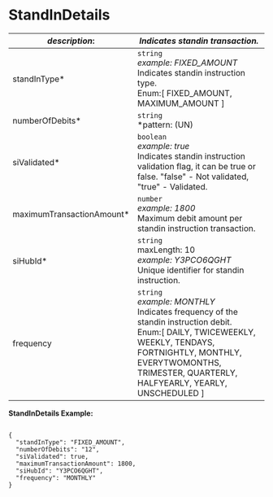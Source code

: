 
# StandInDetails

| *description*: | *Indicates standin transaction.*|
|----|----|
| standInType* |    ``` string ```  <br/>   *example: FIXED_AMOUNT*  <br/> Indicates standin instruction type. <br/>  Enum:[ FIXED_AMOUNT, MAXIMUM_AMOUNT ]|
| numberOfDebits* |    ``` string ```  <br/>   *pattern: (UN)|(ND)|([0-9]{2})  <br/> example: 12*  <br/> Indicates number of standin instruction debits.Possible values can be two digit number or UN (Until it is cancelled) or ND (Not defined).|
| siValidated* |    ``` boolean ```   <br/>  *example: true* <br/>  Indicates standin instruction validation flag, it can be true or false. "false" - Not validated, "true" - Validated.|
| maximumTransactionAmount* |    ``` number ```  <br/>   *example: 1800*  <br/> Maximum debit amount per standin instruction transaction.|
| siHubId* |    ``` string ```   <br/>  maxLength: 10  <br/> *example: Y3PCO6QGHT*  <br/> Unique identifier for standin instruction.|
| frequency |    ``` string ```   <br/>  *example: MONTHLY*  <br/> Indicates frequency of the standin instruction debit.  <br/> Enum:[ DAILY, TWICEWEEKLY, WEEKLY, TENDAYS, FORTNIGHTLY, MONTHLY, EVERYTWOMONTHS, TRIMESTER, QUARTERLY, HALFYEARLY, YEARLY, UNSCHEDULED ]|

**StandInDetails Example:**

```{r}

{
  "standInType": "FIXED_AMOUNT",
  "numberOfDebits": "12",
  "siValidated": true,
  "maximumTransactionAmount": 1800,
  "siHubId": "Y3PCO6QGHT",
  "frequency": "MONTHLY"
}
```  






